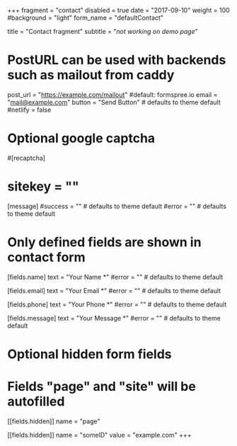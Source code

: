 +++
fragment = "contact"
disabled = true
date = "2017-09-10"
weight = 100
#background = "light"
form_name = "defaultContact"

title = "Contact fragment"
subtitle  = "*not working on demo page*"

# PostURL can be used with backends such as mailout from caddy
post_url = "https://example.com/mailout" #default: formspree.io
email = "mail@example.com"
button = "Send Button" # defaults to theme default
#netlify = false

# Optional google captcha
#[recaptcha]
#  sitekey = ""

[message]
  #success = "" # defaults to theme default
  #error = "" # defaults to theme default

# Only defined fields are shown in contact form
[fields.name]
  text = "Your Name *"
  #error = "" # defaults to theme default

[fields.email]
  text = "Your Email *"
  #error = "" # defaults to theme default

[fields.phone]
  text = "Your Phone *"
  #error = "" # defaults to theme default

[fields.message]
  text = "Your Message *"
  #error = "" # defaults to theme default

# Optional hidden form fields
# Fields "page" and "site" will be autofilled
[[fields.hidden]]
  name = "page"

[[fields.hidden]]
  name = "someID"
  value = "example.com"
+++

